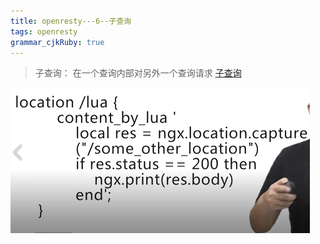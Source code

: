 ```yaml
---
title: openresty---6--子查询
tags: openresty
grammar_cjkRuby: true
---
```



> 子查询： 在一个查询内部对另外一个查询请求 [子查询](https://github.com/openresty/lua-nginx-module#ngxlocationcapture)

![demo](./images/1530449193303.png)